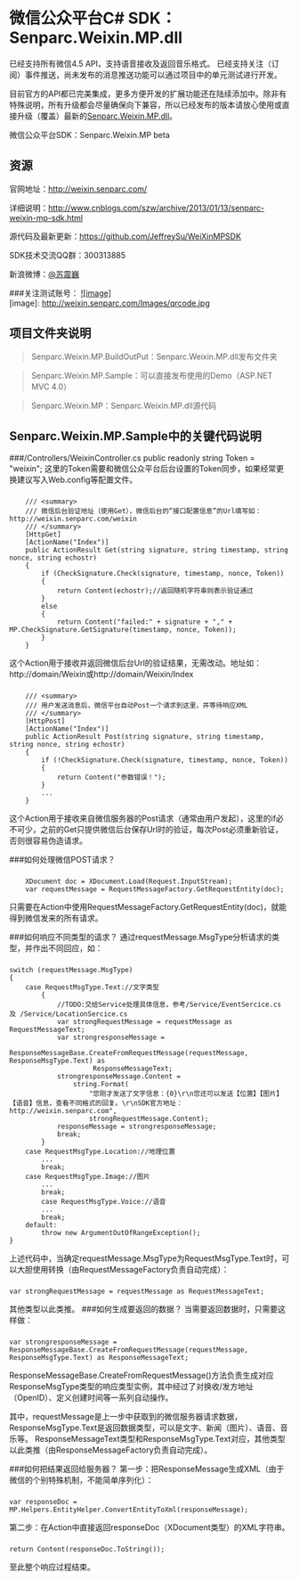 微信公众平台C# SDK：Senparc.Weixin.MP.dll
=================


已经支持所有微信4.5 API，支持语音接收及返回音乐格式。 已经支持关注（订阅）事件推送，尚未发布的消息推送功能可以通过项目中的单元测试进行开发。

目前官方的API都已完美集成，更多方便开发的扩展功能还在陆续添加中。除非有特殊说明，所有升级都会尽量确保向下兼容，所以已经发布的版本请放心使用或直接升级（覆盖）最新的[Senparc.Weixin.MP.dll](https://github.com/JeffreySu/WeiXinMPSDK/tree/master/Senparc.Weixin.MP.BuildOutPut)。

微信公众平台SDK：Senparc.Weixin.MP beta

资源
----------------
官网地址：http://weixin.senparc.com/

详细说明：http://www.cnblogs.com/szw/archive/2013/01/13/senparc-weixin-mp-sdk.html

源代码及最新更新：https://github.com/JeffreySu/WeiXinMPSDK

SDK技术交流QQ群：300313885

新浪微博：[@苏震巍](http://weibo.com/jeffreysu1984)

###关注测试账号：
[![image]](http://weixin.senparc.com/)  
[image]: http://weixin.senparc.com/Images/qrcode.jpg

项目文件夹说明
--------------
> Senparc.Weixin.MP.BuildOutPut：Senparc.Weixin.MP.dll发布文件夹

> Senparc.Weixin.MP.Sample：可以直接发布使用的Demo（ASP.NET MVC 4.0）

> Senparc.Weixin.MP：Senparc.Weixin.MP.dll源代码

Senparc.Weixin.MP.Sample中的关键代码说明
--------------
###/Controllers/WeixinController.cs
    public readonly string Token = "weixin";
这里的Token需要和微信公众平台后台设置的Token同步，如果经常更换建议写入Web.config等配置文件。

###
        /// <summary>
        /// 微信后台验证地址（使用Get），微信后台的“接口配置信息”的Url填写如：http://weixin.senparc.com/weixin
        /// </summary>
        [HttpGet]
        [ActionName("Index")]
        public ActionResult Get(string signature, string timestamp, string nonce, string echostr)
        {
            if (CheckSignature.Check(signature, timestamp, nonce, Token))
            {
                return Content(echostr);//返回随机字符串则表示验证通过
            }
            else
            {
                return Content("failed:" + signature + "," + MP.CheckSignature.GetSignature(timestamp, nonce, Token));
            }
        }
这个Action用于接收并返回微信后台Url的验证结果，无需改动。地址如：http://domain/Weixin或http://domain/Weixin/Index

###
        /// <summary>
        /// 用户发送消息后，微信平台自动Post一个请求到这里，并等待响应XML
        /// </summary>
        [HttpPost]
        [ActionName("Index")]
        public ActionResult Post(string signature, string timestamp, string nonce, string echostr)
        {
            if (!CheckSignature.Check(signature, timestamp, nonce, Token))
            {
                return Content("参数错误！");
            }
            ...
        }
这个Action用于接收来自微信服务器的Post请求（通常由用户发起），这里的if必不可少，之前的Get只提供微信后台保存Url时的验证，每次Post必须重新验证，否则很容易伪造请求。

###如何处理微信POST请求？
###
        XDocument doc = XDocument.Load(Request.InputStream);
        var requestMessage = RequestMessageFactory.GetRequestEntity(doc);
只需要在Action中使用RequestMessageFactory.GetRequestEntity(doc)，就能得到微信发来的所有请求。

###如何响应不同类型的请求？
通过requestMessage.MsgType分析请求的类型，并作出不同回应，如：
###
    switch (requestMessage.MsgType)
    {
        case RequestMsgType.Text://文字类型
            {
                //TODO:交给Service处理具体信息，参考/Service/EventSercice.cs 及 /Service/LocationSercice.cs
                var strongRequestMessage = requestMessage as RequestMessageText;
                var strongresponseMessage =
                         ResponseMessageBase.CreateFromRequestMessage(requestMessage, ResponseMsgType.Text) as
                         ResponseMessageText;
                strongresponseMessage.Content =
                    string.Format(
                        "您刚才发送了文字信息：{0}\r\n您还可以发送【位置】【图片】【语音】信息，查看不同格式的回复。\r\nSDK官方地址：http://weixin.senparc.com",
                        strongRequestMessage.Content);
                responseMessage = strongresponseMessage;
                break;
            }
        case RequestMsgType.Location://地理位置
            ...
            break;
        case RequestMsgType.Image://图片
            ...
            break;
            case RequestMsgType.Voice://语音
            ...
            break;
        default:
            throw new ArgumentOutOfRangeException();
    }
上述代码中，当确定requestMessage.MsgType为RequestMsgType.Text时，可以大胆使用转换（由RequestMessageFactory负责自动完成）：
###
    var strongRequestMessage = requestMessage as RequestMessageText;
其他类型以此类推。
###如何生成要返回的数据？
当需要返回数据时，只需要这样做：
###
    var strongresponseMessage = ResponseMessageBase.CreateFromRequestMessage(requestMessage, ResponseMsgType.Text) as ResponseMessageText;
ResponseMessageBase.CreateFromRequestMessage()方法负责生成对应ResponseMsgType类型的响应类型实例，其中经过了对换收/发方地址（OpenID）、定义创建时间等一系列自动操作。

其中，requestMessage是上一步中获取到的微信服务器请求数据，ResponseMsgType.Text是返回数据类型，可以是文字、新闻（图片）、语音、音乐等。
ResponseMessageText类型和ResponseMsgType.Text对应，其他类型以此类推（由ResponseMessageFactory负责自动完成）。


###如何把结果返回给服务器？
第一步：把ResponseMessage生成XML（由于微信的个别特殊机制，不能简单序列化）：
###
    var responseDoc = MP.Helpers.EntityHelper.ConvertEntityToXml(responseMessage);
第二步：在Action中直接返回responseDoc（XDocument类型）的XML字符串。
###
    return Content(responseDoc.ToString());
    
至此整个响应过程结束。
